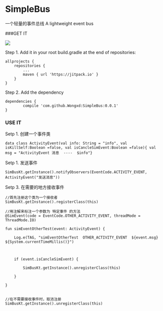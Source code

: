 # SimpleBus
一个轻量的事件总线    A lightweight event bus


###GET IT

[![](https://jitpack.io/v/Wongxd/SimpleBus.svg)](https://jitpack.io/#Wongxd/SimpleBus)

Step 1. Add it in your root build.gradle at the end of repositories:

	allprojects {
		repositories {
			...
			maven { url 'https://jitpack.io' }
		}
	}



Step 2. Add the dependency

	dependencies {
	        compile 'com.github.Wongxd:SimpleBus:0.0.1'
	}



### USE IT

Setp 1. 创建一个事件类

	data class ActivityEvent(val info: String = "info", val isKillSelf:Boolean =false, val isCancleSimEvent:Boolean =false){ val msg = "ActivityEvent 消息  ----  $info"}

Setp 1. 发送事件

 	SimBusKt.getInstance().notifyObservers(EventCode.ACTIVITY_EVENT, ActivityEvent("发送消息"))


Setp 3. 在需要的地方接收事件

	//首先注册这个类为一个接收者
	SimBusKt.getInstance().registerClass(this)
   	
	//用注解来标注一个参数为 特定事件 的方法
  	@SimEvent(code = EventCode.OTHER_ACTIVITY_EVENT, threadMode = ThreadMode.IO)

    fun simEventOtherTest(event: ActivityEvent) {

        Log.e(TAG, "simEventOtherTest  OTHER_ACTIVITY_EVENT  ${event.msg}     ${System.currentTimeMillis()}")



        if (event.isCancleSimEvent) {

            SimBusKt.getInstance().unregisterClass(this)

        }

    }


	//在不需要接收事件时，取消注册
	SimBusKt.getInstance().unregisterClass(this)




